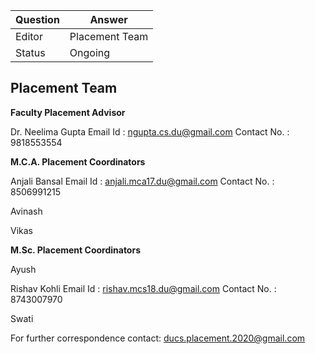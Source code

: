 | Question|Answer|
|-|-|
|Editor|Placement Team|
|Status|Ongoing|

## Placement Team


**Faculty Placement Advisor**

Dr. Neelima Gupta
Email Id : ngupta.cs.du@gmail.com
Contact No. : 9818553554

**M.C.A. Placement Coordinators**

Anjali Bansal
Email Id : anjali.mca17.du@gmail.com
Contact No. : 8506991215

Avinash 


Vikas




**M.Sc. Placement Coordinators**

Ayush



Rishav Kohli
Email Id : rishav.mcs18.du@gmail.com
Contact No. : 8743007970



Swati



For further correspondence contact: ducs.placement.2020@gmail.com
